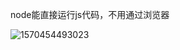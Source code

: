 node能直接运行js代码，不用通过浏览器

![1570454493023](C:\Users\11623\AppData\Roaming\Typora\typora-user-images\1570454493023.png)